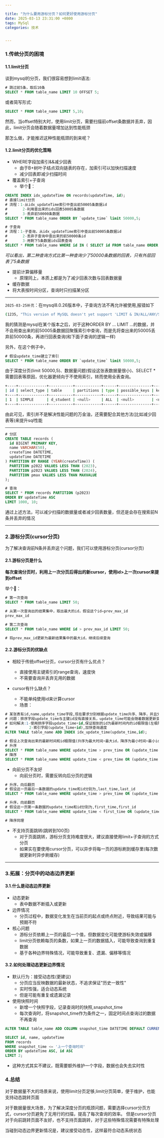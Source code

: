 ```yaml
---

title: "为什么要用游标分页？如何更好使用游标分页"
date: 2025-03-13 23:31:00 +0800
tags: MySql
categories: 技术


---
```


### 1.传统分页的困境

#### 1.1.limit分页
谈到mysql的分页，我们很容易想到limit语法:

```sql
# 跳过前5条，取后10条
SELECT * FROM table_name LIMIT 10 OFFSET 5;
```

或者简写形式:

```sql
SELECT * FROM table_name LIMIT 5,10;
```

然而，当offset特别大时，使用limit分页，需要扫描前offset条数据并丢弃，因此，limit分页会随着数据量增加达到性能瓶颈

那怎么做，才能推迟这种性能瓶颈的到来呢？

#### 1.2.limit分页的优化策略

* WHERE字段加索引&&减少回表
  * 由于B+树叶子结点双向链表的存在，加索引可以加快扫描速度
  * 减少回表即减少扫描时间
* 覆盖索引+子查询
  * 举个🌰：

```sql
CREATE INDEX idx_updateTime ON records(updateTime, id);
# 直接limit分页
# 流程：1-从idx_updateTime索引中查出前50005条数据id
#       2-利用查出来的ids回表50005条数据
#       3-丢弃前50000条数据
SELECT * FROM table_name ORDER BY `update_time` limit 50000,5;

# 子查询
# 流程：1-子查询，从idx_updateTime索引中查出前50005条数据id
#       2-丢弃子查询中查出来的前50000条id
#       3-用剩下5条数据ids回表查询
SELECT * FROM table_name WHERE id IN ( SELECT id FROM table_name ORDER BY `update_time` LIMIT 50000,5);
```
  *可以看出，第二种查询方式比第一种查询少了50000条数据的回表，只有外层回表了5条数据*
* 提前计算偏移量
  * 原理同上，本质上都是为了减少回表次数与回表数据量
* 缓存数据
* 将大表按时间分区，查询时只扫描某分区

---
`2025-03-25补充`：在mysql8.0.26版本中，子查询方法不再允许被使用,报错如下

```zsh
(1235, "This version of MySQL doesn't yet support 'LIMIT & IN/ALL/ANY/SOME subquery'")
```
我的猜测是mysql在某个版本之后，对于这种ORDER BY ... LIMIT ...的数据，并不会用查出来的前50005条数据回聚簇索引中查询，而是先将查出来的50005丢弃前50000条，再进行回表查询(和下面子查询的逻辑一样)

另外，在这个例子中，
```sql
# 假设update_time建立了索引
SELECT * FROM table_name ORDER BY `update_time` limit 50000,5;
```
由于深度分页(limit 50000,5)、数据量问题(假设这张表数据量很小)、SELECT * 需要回表等原因，优化器更倾向于不使用索引，转而使用全表查询。
```zsh
+----+-------------+-----------+------------+------+---------------+--------+---------+--------+-------+----------+----------------+
| id | select_type | table     | partitions | type | possible_keys | key    | key_len | ref    | rows  | filtered | Extra          |
+----+-------------+-----------+------------+------+---------------+--------+---------+--------+-------+----------+----------------+
| 1  | SIMPLE      | d_student | <null>     | ALL  | <null>        | <null> | <null>  | <null> | 51285 | 100.0    | Using filesort |
+----+-------------+-----------+------------+------+---------------+--------+---------+--------+-------+----------+----------------+
```
由此可见，索引并不是解决性能问题的万金油，还需要配合其他方法(比如减少回表等)来提升sql性能

---
```sql
# 分区
CREATE TABLE records (
  id BIGINT PRIMARY KEY,
  name VARCHAR(50),
  createTime DATETIME,
  updateTime DATETIME
) PARTITION BY RANGE (YEAR(createTime)) (
  PARTITION p2022 VALUES LESS THAN (2023),
  PARTITION p2023 VALUES LESS THAN (2024),
  PARTITION pmax VALUES LESS THAN MAXVALUE
);

# 查询
SELECT * FROM records PARTITION (p2023)
ORDER BY updateTime ASC
LIMIT 1000, 10;
```
通过上述方法，可以减少扫描的数据量或者减少回表数量，但还是会存在搜索前N条并丢弃的情况

---

### 2.游标分页(cursor分页)

为了解决查询前N条并丢弃这个问题，我们可以使用游标分页(cursor分页)

#### 2.1.游标分页是什么
**每次查询分页时，利用上一次分页后得出的新cursor，使用id>上一次cursor来提到offset**

举个🌰：

```sql
# 第一次查询
SELECT * FROM table_name LIMIT 50;

# 从第一次查询出的结果集中，取出最大的id，假设这个id=prev_max_id
prev_max_id

# 第二次查询
SELECT * FROM table_name WHERE id > prev_max_id LIMIT 50;

# 将prev_max_id更新为最新结果集中的最大id，继续后续查询
```

#### 2.2.游标分页的优缺点

* 相较于传统offset分页，cursor分页有什么优点？
  * 直接使用主键索引的range查询，速度快
  * 不需要查询并丢弃无用的数据

* cursor有什么缺点？
  * 不能单纯使用id来计算cursor
  * 场景：

```sql
# 某张表有id,name,update_time字段,现在要求分别根据update_time升序、降序，并且分页50条查询
# 问题：排序字段update_time与主键id没有直接关系，update_time可能会随着数据更新变化,不能直接用id生成cursor
# 如何解决:1-使用排序字段update_time+id,保证取到的id为最新时间内的id极限值(左极限or右极限)
#          2-索引字段(update_time+id),加快查询速度
ALTER TABLE table_name ADD INDEX idx_update_time(update_time,id);

# 假设上次查询出来的最新时间和id极限值(升序为最大时间+最大id，降序为最小时间+最小id)分别为prev_time,prev_id
# 升序
SELECT * FROM table_name WHERE update_time > prev_time OR (update_time = prev_time AND id > prev_id) ORDER BY update_time ASC,id ASC;
# 降序
SELECT * FROM table_name WHERE update_time < prev_time OR (update_time = prev_time AND id < prev_id) ORDER BY update_time DESC, id DESC;
```

  * 向前分页不友好
    * 向前分页时，需要反转向后分页的逻辑

```sql
# 升序，向后翻页
# 假设这一页最后一条数据的update_time和id分别为,last_time,last_id
SELECT * FROM table_name WHERE update_time > prev_time OR (update_time = prev_time AND id > prev_id) ORDER BY update_time ASC,id ASC;

# 升序，向前翻页
# 假设这一页第一条数据的update_time和id分别为,first_time,first_id
SELECT * FROM table_name WHERE update_time < first_time OR (update_time = first_time AND id < first_id) ORDER BY update_time ASC,id ASC;

# 降序同理
```

  * 不支持页面跳转(跳转到100页)
    * 对于页面跳转，游标分页支持难度很大，建议直接使用limit+子查询的方式分页
    * 如果实在要使用cursor分页，可以异步将每一页的游标刷到缓存里(每次数据更新时异步刷缓存)

---

### 3.拓展：分页中的动态边界更新

#### 3.1.什么是动态边界更新
* 动态更新
  * 表中数据不断插入或更新
* 边界情况
  * 分页过程中，数据变化发生在当前页的起点或终点附近，导致结果可能与预期不符
* 核心问题
  * 游标分页依赖上一页的最后一个值，但数据变化可能使游标失效或偏移
  * limit分页依赖每页的条数，如果上一页的数据插入，可能导致查询到重复数据
  * 基于各种边界特殊情况，可能导致重复、遗漏、偏移等情况

#### 3.2.如何处理动态更新边界情况
* 默认行为：接受动态性(更建议)
  * 分页应当反映数据的最新状态，不追求保证"历史一致性"
  * 实时性强，适合动态系统
  * 但是可能有重复或遗漏记录
* 使用快照时间
  * 新增一个快照字段，记录查询时的快照,snapshot_time
  * 每次查询时，将snapshot_time作为条件之一，固定时间点查询过的数据不再查询

```sql
ALTER TABLE table_name ADD COLUMN snapshot_time DATETIME DEFAULT CURRENT_TIMESTAMP;

SELECT id, name, updateTime
FROM records
WHERE snapshot_time <= '上一个查询时间'
ORDER BY updateTime ASC, id ASC
LIMIT 2;
```

  * 这种方式其实不建议，既需要额外维护一个字段，数据也会失去实时性

### 4.总结
对于数据量不大的场景来说，使用limit分页足够,limit分页简单，便于维护，也能支持动态跳转页面

对于数据量很大场景，为了解决深度分页的瓶颈问题，需要选择cursor分页方式，cursor分页避免了无用行的扫描，提高了每次查询的效率。
但是cursor分页对于向前跳转页面不友好，也不支持页面跳转，对于这些特殊情况需要有特殊处理

当碰到动态边界更新情况是，建议接受动态性，这样最符合动态系统状态
